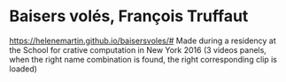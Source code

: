 # Baisers volés, François Truffaut
https://helenemartin.github.io/baisersvoles/#
Made during a residency at the School for crative computation in New York 2016
(3 videos panels, when the right name combination is found, the right corresponding clip is loaded)
